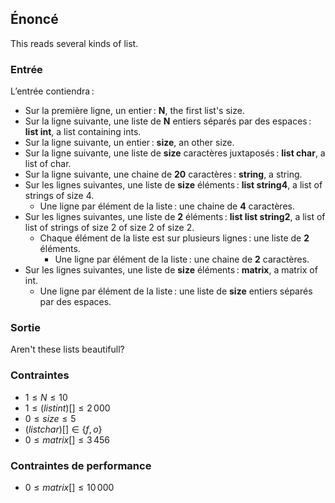 ## Énoncé

This reads several kinds of list.

### Entrée

L’entrée contiendra :

- Sur la première ligne, un entier : **N**, the first list's size.
- Sur la ligne suivante, une liste de **N** entiers séparés par des espaces :
  **list int**, a list containing ints.
- Sur la ligne suivante, un entier : **size**, an other size.
- Sur la ligne suivante, une liste de **size** caractères juxtaposés : **list
  char**, a list of char.
- Sur la ligne suivante, une chaine de **20** caractères : **string**, a
  string.
- Sur les lignes suivantes, une liste de **size** éléments : **list string4**,
  a list of strings of size 4.
    - Une ligne par élément de la liste : une chaine de **4** caractères.
- Sur les lignes suivantes, une liste de **2** éléments : **list list
  string2**, a list of list of strings of size 2 of size 2 of size 2.
    - Chaque élément de la liste est sur plusieurs lignes : une liste de **2**
      éléments.
        - Une ligne par élément de la liste : une chaine de **2** caractères.
- Sur les lignes suivantes, une liste de **size** éléments : **matrix**, a
  matrix of int.
    - Une ligne par élément de la liste : une liste de **size** entiers séparés
      par des espaces.

### Sortie

Aren't these lists beautifull?

### Contraintes

- $1 \le N \le 10$
- $1 \le (list int)[ ] \le 2\,000$
- $0 \le size \le 5$
- $(list char)[ ] \in \{f, o\}$
- $0 \le matrix[ ] \le 3\,456$

### Contraintes de performance

- $0 \le matrix[ ] \le 10\,000$
